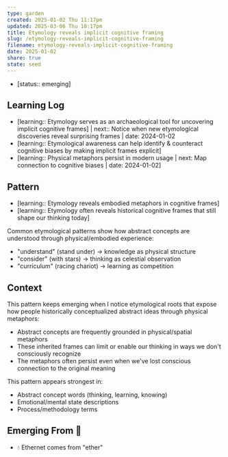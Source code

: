```yaml
---
type: garden
created: 2025-01-02 Thu 11:17pm
updated: 2025-03-06 Thu 10:17pm
title: Etymology reveals implicit cognitive framing
slug: /etymology-reveals-implicit-cognitive-framing
filename: etymology-reveals-implicit-cognitive-framing
date: 2025-01-02
share: true
state: seed
---
```


- [status:: emerging]
<!-- emerging /  synthesizing / integrated -->
## Learning Log 
- [learning:: Etymology serves as an archaeological tool for uncovering implicit cognitive frames] | next:: Notice when new etymological discoveries reveal surprising frames | date: 2024-01-02
- [learning:: Etymological awareness can help identify & counteract cognitive biases by making implicit frames explicit]
- [learning:: Physical metaphors persist in modern usage | next: Map connection to cognitive biases | date: 2024-01-02]
## Pattern

- [learning:: Etymology reveals embodied metaphors in cognitive frames]
- [learning:: Etymology often reveals historical cognitive frames that still shape our thinking today]

Common etymological patterns show how abstract concepts are understood through physical/embodied experience:
- "understand" (stand under) -> knowledge as physical structure
- "consider" (with stars) -> thinking as celestial observation
- "curriculum" (racing chariot) -> learning as competition

## Context
This pattern keeps emerging when I notice etymological roots that expose how people historically conceptualized abstract ideas through physical metaphors:
- Abstract concepts are frequently grounded in physical/spatial metaphors
- These inherited frames can limit or enable our thinking in ways we don't consciously recognize
- The metaphors often persist even when we've lost conscious connection to the original meaning

This pattern appears strongest in:
- Abstract concept words (thinking, learning, knowing)
- Emotional/mental state descriptions
- Process/methodology terms

## Emerging From 🌊
- 💧 Ethernet comes from "ether"



